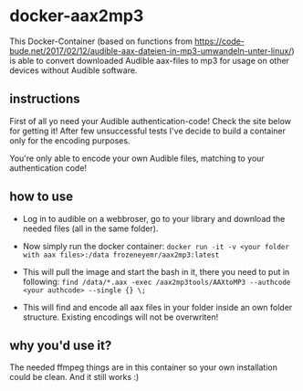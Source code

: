 # docker-aax2mp3

This Docker-Container (based on functions from https://code-bude.net/2017/02/12/audible-aax-dateien-in-mp3-umwandeln-unter-linux/) is able to convert downloaded Audible aax-files to mp3 for usage on other devices without Audible software.

## instructions

First of all yo need your Audible authentication-code! Check the site below for getting it! After few unsuccessful tests I've decide to build a container only for the encoding purposes.

You're only able to encode your own Audible files, matching to your authentication code!

## how to use

* Log in to audible on a webbroser, go to your library and download the needed files (all in the same folder).

* Now simply run the docker container: `docker run -it -v <your folder with aax files>:/data frozeneyemr/aax2mp3:latest`

* This will pull the image and start the bash in it, there you need to put in following: `find /data/*.aax -exec /aax2mp3tools/AAXtoMP3 --authcode <your authcode> --single {} \;`

+ This will find and encode all aax files in your folder inside an own folder structure. Existing encodings will not be overwriten!

## why you'd use it?
The needed ffmpeg things are in this container so your own installation could be clean. And it still works :)